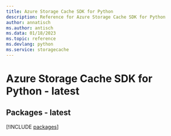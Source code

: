 ```yaml
---
title: Azure Storage Cache SDK for Python
description: Reference for Azure Storage Cache SDK for Python
author: annatisch
ms.author: antisch
ms.data: 01/18/2023
ms.topic: reference
ms.devlang: python
ms.service: storagecache
---
```

# Azure Storage Cache SDK for Python - latest
## Packages - latest
[!INCLUDE [packages](storage-cache-index.md)]